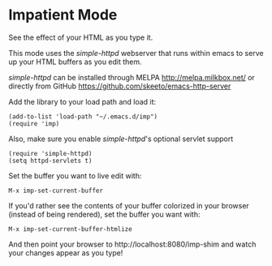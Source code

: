 Impatient Mode
==============

See the effect of your HTML as you type it.

This mode uses the _simple-httpd_ webserver that runs within emacs to
serve up your HTML buffers as you edit them.

_simple-httpd_ can be installed through MELPA
http://melpa.milkbox.net/ or directly from GitHub
https://github.com/skeeto/emacs-http-server

Add the library to your load path and load it:

``` elisp
(add-to-list 'load-path "~/.emacs.d/imp")
(require 'imp)
```

Also, make sure you enable _simple-httpd_'s optional servlet support

``` elisp
(require 'simple-httpd)
(setq httpd-servlets t)
```

Set the buffer you want to live edit with:

```
M-x imp-set-current-buffer
```

If you'd rather see the contents of your buffer colorized in your browser (instead of being rendered), set the buffer you want with:

```
M-x imp-set-current-buffer-htmlize
```

And then point your browser to http://localhost:8080/imp-shim and
watch your changes appear as you type!
